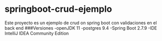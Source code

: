 # springboot-crud-ejemplo
Este proyecto es un ejemplo de crud on spring boot con validaciones en el back end
###Versiones
-openJDK 11
-postgres 9.4
-Spring Boot 2.7.9
-IDE IntelliJ IDEA Community Edition
